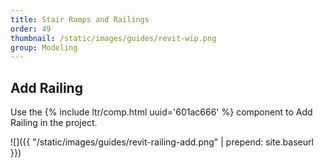 ```yaml
---
title: Stair Ramps and Railings
order: 49
thumbnail: /static/images/guides/revit-wip.png
group: Modeling
---
```


## Add Railing

Use the {% include ltr/comp.html uuid='601ac666' %} component to Add Railing in the project.

![]({{ "/static/images/guides/revit-railing-add.png" | prepend: site.baseurl }})

